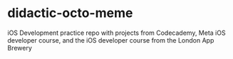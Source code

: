 # didactic-octo-meme
iOS Development practice repo  with projects from Codecademy, Meta iOS developer course, and the iOS developer course from the London App Brewery
